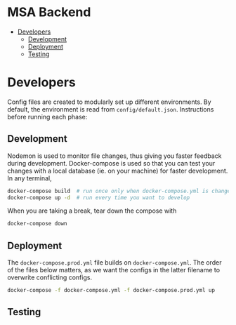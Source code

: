 <h1>MSA Backend</h1>

- [Developers](#developers)
  - [Development](#development)
  - [Deployment](#deployment)
  - [Testing](#testing)


# Developers
Config files are created to modularly set up different environments. By default, the environment is read from `config/default.json`. Instructions before running each phase:

## Development
Nodemon is used to monitor file changes, thus giving you faster feedback during development. Docker-compose is used so that you can test your changes with a local database (ie. on your machine) for faster development. In any terminal,
```bash
docker-compose build  # run once only when docker-compose.yml is changed
docker-compose up -d  # run every time you want to develop
```

When you are taking a break, tear down the compose with
```bash
docker-compose down
```

## Deployment
The `docker-compose.prod.yml` file builds on `docker-compose.yml`. The order of the files below matters, as we want the configs in the latter filename to overwrite conflicting configs.
```bash
docker-compose -f docker-compose.yml -f docker-compose.prod.yml up
```

## Testing
